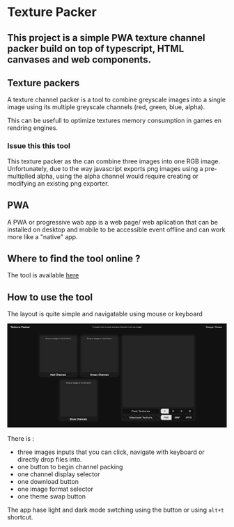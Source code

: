 # Texture Packer

## This project is a simple PWA texture channel packer build on top of typescript, HTML canvases and web components.

## Texture packers

A texture channel packer is a tool to combine greyscale images into a single image using its multiple greyscale channels (red, green, blue, alpha).

This can be usefull to optimize textures memory consumption in games en rendring engines.

### Issue this this tool

This texture packer as the can combine three images into one RGB image. Unfortunately, due to the way javascript exports png images using a pre-multiplied alpha, using the alpha channel would require creating or modifying an existing png exporter.

## PWA

A PWA or progressive wab app is a web page/ web aplication that can be installed on desktop and mobile to be accessible event offline and can work more like a "native" app.

## Where to find the tool online ?

The tool is available [here](https://jame.works/texture-packer)

## How to use the tool

The layout is quite simple and navigatable using mouse or keyboard

![UI](./ui.png)

There is :

- three images inputs that you can click, navigate with keyboard or directly drop files into.
- one button to begin channel packing
- one channel display selector
- one download button
- one image format selector
- one theme swap button

The app hase light and dark mode swtching using the button or using `alt+t` shortcut.
